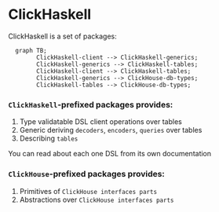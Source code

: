 # ClickHaskell

ClickHaskell is a set of packages:

```mermaid
  graph TB;
        ClickHaskell-client --> ClickHaskell-generics;
        ClickHaskell-generics --> ClickHaskell-tables;
        ClickHaskell-client --> ClickHaskell-tables;
        ClickHaskell-generics --> ClickHouse-db-types;
        ClickHaskell-tables --> ClickHouse-db-types;
```

### `ClickHaskell`-prefixed packages provides:
1. Type validatable DSL client operations over tables
2. Generic deriving `decoders`, `encoders`, `queries` over tables
3. Describing `tables`

You can read about each one DSL from its own documentation


### `ClickHouse`-prefixed packages provides:
1. Primitives of `ClickHouse interfaces parts`
2. Abstractions over `ClickHouse interfaces parts`
